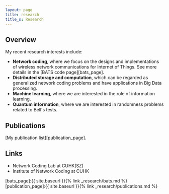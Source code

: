 ```yaml
---
layout: page
title: research
title_s: Research
---
```


## Overview
My recent research interests include:
* **Network coding**, where we focus on the designs and implementations of wireless network communications for Internet of Things. See more details in the [BATS code page][bats_page].
* **Distributed storage and computation**, which can be regarded as generalized network coding problems and have applications in Big Data processing.
* **Machine learning**, where we are interested in the role of information learning.
* **Quantum information**, where we are interested in randomness problems related to Bell's tests.

## Publications

[My publication list][publication_page].

## Links

- Network Coding Lab at CUHK(SZ)
- Institute of Network Coding at CUHK

<!-- ### Reference
{% bibliography --cited %} -->


[bats_page]:{{ site.baseurl }}{% link _research/bats.md %}
[publication_page]:{{ site.baseurl }}{% link _research/publications.md %}
